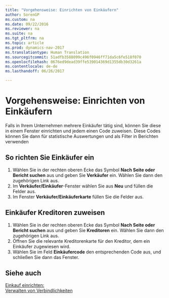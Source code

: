 ```yaml
---
title: "Vorgehensweise: Einrichten von Einkäufern"
author: SorenGP
ms.custom: na
ms.date: 09/22/2016
ms.reviewer: na
ms.suite: na
ms.tgt_pltfrm: na
ms.topic: article
ms.prod: dynamics-nav-2017
ms.translationtype: Human Translation
ms.sourcegitcommit: 51adfb3588099c496f0946ff71da5c6fe518f070
ms.openlocfilehash: 0676ed9dead39ffe539014369d1355db30d3261a
ms.contentlocale: de-de
ms.lasthandoff: 06/26/2017

---
```


# <a name="how-to-set-up-purchasers"></a>Vorgehensweise: Einrichten von Einkäufern
Falls in Ihrem Unternehmen mehrere Einkäufer tätig sind, können Sie diese in einem Fenster einrichten und jedem einen Code zuweisen. Diese Codes können Sie dann für statistische Auswertungen und als Filter in Berichten verwenden

## <a name="to-set-up-purchasers"></a>So richten Sie Einkäufer ein
1. Wählen Sie in der rechten oberen Ecke das Symbol **Nach Seite oder Bericht suchen** aus und geben Sie **Verkäufer** ein. Wählen Sie dann den zugehörigen Link aus.
2. Im **Verkäufer/Einkäufer**-Fenster wählen Sie aus **Neu** und füllen die Felder aus.
3. Im Fenster **Verkäufer/Einkäuferkarte** füllen Sie die Felder aus.

## <a name="to-assign-purchasers-to-vendors"></a>Einkäufer Kreditoren zuweisen
1. Wählen Sie in der rechten oberen Ecke das Symbol **Nach Seite oder Bericht suchen** aus und geben Sie **Kreditoren** ein. Wählen Sie dann den zugehörigen Link aus.
2. Öffnen Sie die relevante Kreditorenkarte für den Kreditor, dem ein Einkäufer zugewiesen wird.
3. Wählen Sie im Feld **Einkäufercode** den entsprechenden Code aus, und schließen Sie dann das Fenster.

## <a name="see-also"></a>Siehe auch
[Einkauf einrichten:](purchasing-setup-purchasing.md)  
[Verwalten von Verbindlichkeiten](payables-manage-payables.md)

